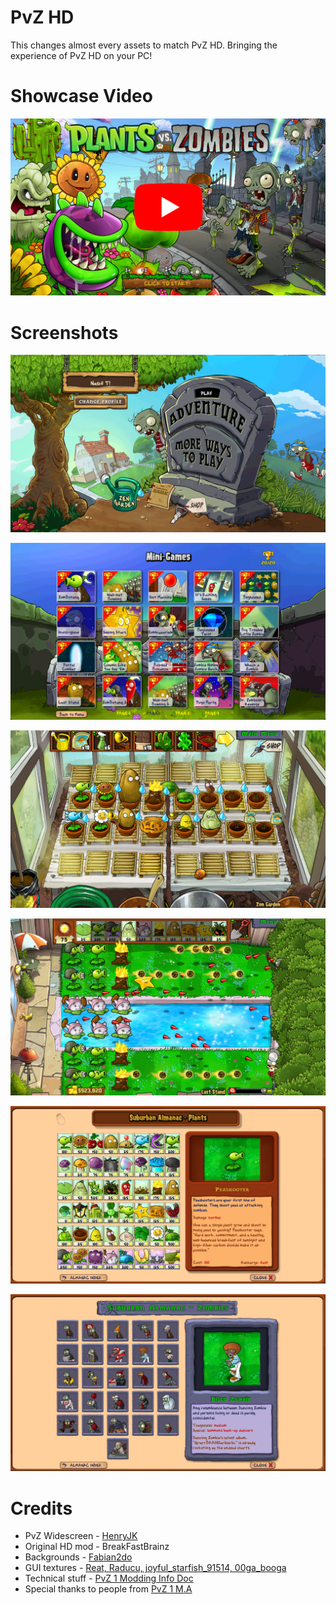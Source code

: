 # PvZ HD
This changes almost every assets to match PvZ HD. Bringing the experience of PvZ HD on your PC!

# Showcase Video
[![Showcase Video](/screenshots/Thumbnail.png)](https://www.youtube.com)

# Screenshots
![Menu](/screenshots/Menu.png)

![Minigames](/screenshots/Minigames.png)

![ZenGarden](/screenshots/ZenGarden.png)

![LastStand](/screenshots/LastStand.png)

![AlmanacPlants](/screenshots/AlmanacPlants.png)

![AlmanacZombies](/screenshots/AlmanacZombies.png)

# Credits
* PvZ Widescreen - [HenryJK](https://github.com/HenryJk/PvZWidescreen/)
* Original HD mod - BreakFastBrainz
* Backgrounds - [Fabian2do](https://www.youtube.com/@Fabian2do)
* GUI textures - [Reat, Raducu, joyful_starfish_91514, 00ga_booga](https://discord.com/invite/p3bDSTFckc)
* Technical stuff - [PvZ 1 Modding Info Doc](https://docs.google.com/document/d/1kf3mUKssw3LKapwB-t9Lh4Qs5GjjaVJZ8cZ6H_u6a5M/edit?usp=sharing)
* Special thanks to people from [PvZ 1 M.A](https://discord.com/invite/p3bDSTFckc)
